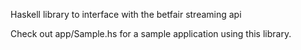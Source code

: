 Haskell library to interface with the betfair streaming api

Check out app/Sample.hs for a sample application using this library.
